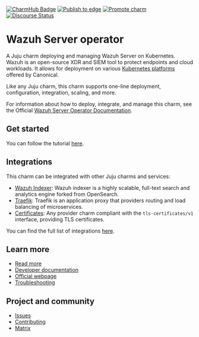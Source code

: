[![CharmHub Badge](https://charmhub.io/indico/badge.svg)](https://charmhub.io/wazuh-server)
[![Publish to edge](https://github.com/canonical/wazuh-server-operator/actions/workflows/publish_charm.yaml/badge.svg)](https://github.com/canonical/wazuh-server-operator/actions/workflows/publish_charm.yaml)
[![Promote charm](https://github.com/canonical/wazuh-server-operator/actions/workflows/promote_charm.yaml/badge.svg)](https://github.com/canonical/wazuh-server-operator/actions/workflows/promote_charm.yaml)
[![Discourse Status](https://img.shields.io/discourse/status?server=https%3A%2F%2Fdiscourse.charmhub.io&style=flat&label=CharmHub%20Discourse)](https://discourse.charmhub.io)

<!-- vale Canonical.007-Headings-sentence-case = NO -->
# Wazuh Server operator
<!-- vale Canonical.007-Headings-sentence-case = YES -->

A Juju charm deploying and managing Wazuh Server on Kubernetes. Wazuh is an
open-source XDR and SIEM tool to protect endpoints and cloud workloads. It allows for deployment 
on various [Kubernetes platforms](https://ubuntu.com/kubernetes) offered by Canonical.

Like any Juju charm, this charm supports one-line deployment, configuration, integration, scaling, and more.

For information about how to deploy, integrate, and manage this charm, see the Official [Wazuh Server Operator Documentation](https://charmhub.io/wazuh-server/docs).


## Get started

You can follow the tutorial [here](https://charmhub.io/wazuh-server/docs/getting-started).

## Integrations

This charm can be integrated with other Juju charms and services:
- [Wazuh Indexer](https://charmhub.io/wazuh-indexer): Wazuh indexer is a highly scalable, full-text search and analytics engine forked from OpenSearch.
- [Traefik](https://charmhub.io/traefik-k8s): Traefik is an application proxy that providers routing and load balancing of microservices.
- [Certificates](https://github.com/canonical/charm-relation-interfaces/blob/main/interfaces/tls_certificates/v1/README.md): Any provider charm compliant with the `tls-certificates/v1` interface, providing TLS certificates.

You can find the full list of integrations [here](https://charmhub.io/wazuh-server/integrations).

## Learn more
* [Read more](https://charmhub.io/wazuh-server) <!--Link to the charm's official documentation-->
* [Developer documentation](https://documentation.wazuh.com/) <!--Link to any developer documentation-->
* [Official webpage](https://wazuh.com/) <!--(Optional) Link to official webpage/blog/marketing content-->
* [Troubleshooting](https://matrix.to/#/#charmhub-charmdev:ubuntu.com) <!--(Optional) Link to a page or section about troubleshooting/FAQ-->
## Project and community
* [Issues](https://github.com/canonical/wazuh-server-operator/issues) <!--Link to GitHub issues (if applicable)-->
* [Contributing](https://charmhub.io/wazuh-server/docs/how-to-contribute) <!--Link to any contribution guides-->
* [Matrix](https://matrix.to/#/#charmhub-charmdev:ubuntu.com) <!--Link to contact info (if applicable), e.g. Matrix channel-->
